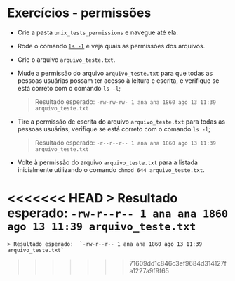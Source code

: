 # Exercícios - permissões

-   Crie a pasta  `unix_tests_permissions`  e navegue até ela.
    
-   Rode o comando  [`ls -l`](https://linux.die.net/man/1/ls)  e veja quais as permissões dos arquivos.
    
-   Crie o arquivo  `arquivo_teste.txt`.
    
-   Mude a permissão do arquivo  `arquivo_teste.txt`  para que todas as pessoas usuárias possam ter acesso à leitura e escrita, e verifique se está correto com o comando  `ls -l`;
    
    > Resultado esperado:  `-rw-rw-rw- 1 ana ana 1860 ago 13 11:39 arquivo_teste.txt`
    
-   Tire a permissão de escrita do arquivo  `arquivo_teste.txt`  para todas as pessoas usuárias, verifique se está correto com o comando  `ls -l`;
    
    > Resultado esperado:  `-r--r--r-- 1 ana ana 1860 ago 13 11:39 arquivo_teste.txt`
    
-   Volte à permissão do arquivo  `arquivo_teste.txt`  para a listada inicialmente utilizando o comando  `chmod 644 arquivo_teste.txt`.
    
<<<<<<< HEAD
    > Resultado esperado:  `-rw-r--r-- 1 ana ana 1860 ago 13 11:39 arquivo_teste.txt`
=======
    > Resultado esperado:  `-rw-r--r-- 1 ana ana 1860 ago 13 11:39 arquivo_teste.txt`
>>>>>>> 71609dd1c846c3ef9684d314127fa1227a9f9f65
